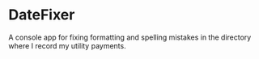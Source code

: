 # DateFixer

A console app for fixing formatting and spelling mistakes in the directory where I record my utility payments.
